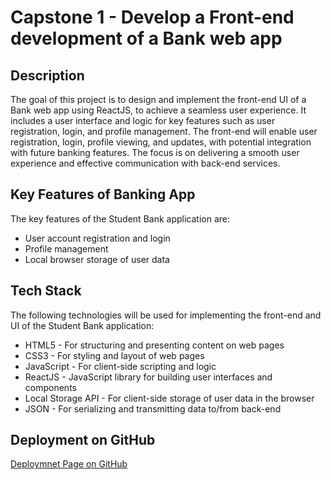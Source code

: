 # Capstone 1 - Develop a Front-end development of a Bank web app

## Description 
The goal of this project is to design and implement the front-end UI of a Bank web app using ReactJS, to achieve a seamless user experience. It includes a user interface and logic for key features such as user registration, login, and profile management. 
The front-end will enable user registration, login, profile viewing, and updates, with potential integration with future banking features. The focus is on delivering a smooth user experience and effective communication with back-end services.

## Key Features of Banking App
The key features of the Student Bank application are:
- User account registration and login
- Profile management
- Local browser storage of user data
  
## Tech Stack
The following technologies will be used for implementing the front-end and UI of the Student Bank application:
- HTML5 - For structuring and presenting content on web pages
- CSS3 - For styling and layout of web pages
- JavaScript - For client-side scripting and logic
- ReactJS - JavaScript library for building user interfaces and components
- Local Storage API - For client-side storage of user data in the browser
- JSON - For serializing and transmitting data to/from back-end
  
## Deployment on GitHub
[Deploymnet Page on GitHub](https://jianwei07.github.io/capstone-1-banking-app/)
